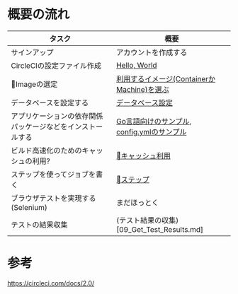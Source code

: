 

# 概要の流れ

|タスク|概要|
|---|---|
|サインアップ|アカウントを作成する|
|CircleCIの設定ファイル作成|[Hello, World](01_hello_world.md)|
|Imageの選定|[利用するイメージ(ContainerかMachine)を選ぶ]()|
|データベースを設定する|[データベース設定](05_configuring_databases.md)|
|アプリケーションの依存関係パッケージなどをインストールする|[Go言語向けのサンプル](https://github.com/CircleCI-Public/circleci-demo-go), [config.ymlのサンプル](06_sample_go.md)|
|ビルド高速化のためのキャッシュの利用?|[キャッシュ利用](07_cache_dependencies.md)|
|ステップを使ってジョブを書く|[ステップ](08_Writing_Jobs_With_Steps.md)|
|ブラウザテストを実現する(Selenium)|まだほっとく|
|テストの結果収集|(テスト結果の収集)[09_Get_Test_Results.md]|


# 参考
https://circleci.com/docs/2.0/
